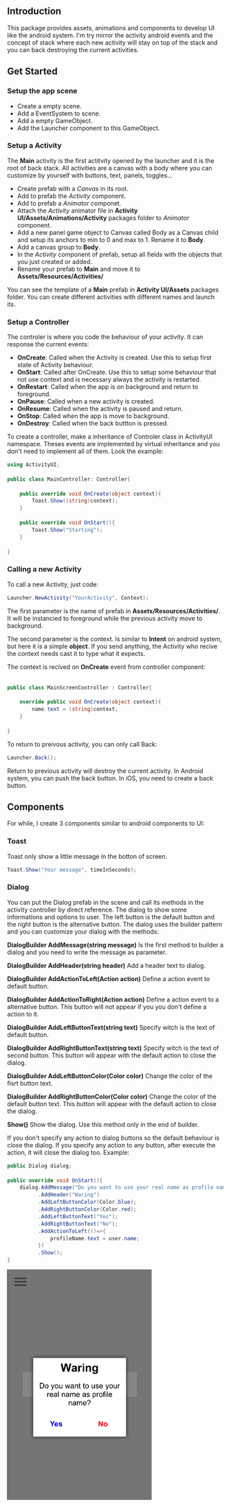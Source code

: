 ## Introduction
This package provides assets, animations and components to develop UI like the android system. I'm try mirror the activity android events and the concept of stack where each new activity will stay on top of the stack and you can back destroying the current activities.


## Get Started

### Setup the app scene
- Create a empty scene.
- Add a EventSystem to scene.
- Add a empty GameObject.
- Add the Launcher component to this GameObject.

### Setup a Activity

The **Main** activity is the first actitvity opened by the launcher and it is the root of back stack. All activities are a canvas with a body where you can customize by yourself with buttons, text, panels, toggles...

- Create prefab with a *Canvas* in its root.
- Add to prefab the *Activity* component.
- Add to prefab a *Animator* componet.
- Attach the *Activity* animator file in **Activity UI/Assets/Animations/Activity** packages folder to *Animator* component.
- Add a new panel game object to Canvas called Body as a Canvas child and setup its anchors to min to 0 and max to 1. Rename it to **Body**.
- Add a canvas group to **Body**.
- In the *Activity* component of prefab, setup all fields with the objects that you just created or added.
- Rename your prefab to **Main** and move it to **Assets/Resources/Activities/**

You can see the template of a **Main** prefab in **Activity UI/Assets** packages folder. You can create different activities with different names and launch its.

### Setup a Controller
The controler is where you code the behaviour of your activity. It can response the current events:
- **OnCreate**: Called when the Activity is created. Use this to setup first state of Activity behaviour.
- **OnStart**: Called after OnCreate. Use this to setup some behaviour that not use context and is necessary always the activity is restarted.
- **OnRestart**: Called when the app is on background and return to foreground.
- **OnPause**: Called when a new activity is created.
- **OnResume**: Called when the activity is paused and return.
- **OnStop**: Called when the app is move to background.
- **OnDestroy**: Called when the back buttton is pressed.

To create a controller, make a inheritance of Controler class in ActivityUI namespace. Theses events are implemented by virtual inheritance and you don't need to implement all of them. Look the example:

```csharp
using ActivityUI;

public class MainController: Controller{

    public override void OnCreate(object context){
        Toast.Show((string)context);
    }

    public override void OnStart(){
        Toast.Show("Starting");
    }

}
```

### Calling a new Activity
To call a new Activity, just code:
```csharp
Launcher.NewActivity("YourActivity", Context);
```
The first parameter is the name of prefab in **Assets/Resources/Activities/**. It will be instancied to foreground while the previous activity move to background.

The second parameter is the context. Is similar to **Intent** on android system, but here it is a simple **object**. If you send anything, the Activity who recive the context needs cast it to type what it expects.

The context is recived on **OnCreate** event from controller component:
```csharp

public class MainScreenController : Controller{

    override public void OnCreate(object context){
        name.text = (string)context;
    }

}
```
To return to preivous activity, you can only call Back:

```csharp
Launcher.Back();
```
Return to previous activity will destroy the current activity.
In Android system, you can push the back button. In iOS, you need to create a back button.

## Components
For while, I create 3 components similar to android components to UI:
### Toast
Toast only show a little message in the botton of screen.
```csharp
Toast.Show("Your message", timeInSeconds);
```
### Dialog
You can put the Dialog prefab in the scene and call its methods in the activity controller by direct reference. The dialog to show some informations and options to user. The left button is the default button and the right button is the alternative button. The dialog uses the builder pattern and you can customize your dialog with the methods:

**DialogBuilder AddMessage(string message)**
Is the first method to builder a dialog and you need to write the message as parameter.

**DialogBuilder AddHeader(string header)**
Add a header text to dialog.

**DialogBuilder AddActionToLeft(Action action)**
Define a action event to default button.

**DialogBuilder AddActionToRight(Action action)**
Define a action event to a alternative button. This button will not appear if you you don't define a action to it.

**DialogBuilder AddLeftButtonText(string text)**
Specify witch is the text of default button.

**DialogBuilder AddRightButtonText(string text)**
Specify witch is the text of second button. This button will appear with the default action to close the dialog.

**DialogBuilder AddLeftButtonColor(Color color)**
Change the color of the fisrt button text.

**DialogBuilder AddRightButtonColor(Color color)**
Change the color of the default button text. This button will appear with the default action to close the dialog.

**Show()**
Show the dialog. Use this method only in the end of builder.

If you don't specify any action to dialog buttons so the default behaviour is close the dialog. If you specify any action to any button, after execute the action, it will close the dialog too. Example:

```csharp
public Dialog dialog;

public override void OnStart(){
    dialog.AddMessage("Do you want to use your real name as profile name?")
          .AddHeader("Waring")
          .AddLeftButtonColor(Color.blue);
          .AddRightButtonColor(Color.red);
          .AddLeftButtonText("Yes");
          .AddRightButtonText("No");
          .AddActionToLeft(()=>{
              profileName.text = user.name;
          })
          .Show();
}
```
![](images/dialog.png)